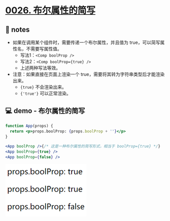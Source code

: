 # [0026. 布尔属性的简写](https://github.com/Tdahuyou/react/tree/main/0026.%20%E5%B8%83%E5%B0%94%E5%B1%9E%E6%80%A7%E7%9A%84%E7%AE%80%E5%86%99)


## 📒 notes

- 如果在调用某个组件时，需要传递一个布尔属性，并且值为 true，可以简写属性名，不需要写属性值。
  - 写法1：`<Comp boolProp />`
  - 写法2：`<Comp boolProp={true} />`
  - 上述两种写法等效。
- 注意：如果直接在页面上渲染一个 true，需要将其转为字符串类型后才能渲染出来。
  - `{true}` 不会渲染出来。
  - `{'true'}` 可以正常渲染。

## 💻 demo - 布尔属性的简写

```jsx
function App(props) {
  return <p>props.boolProp: {props.boolProp + ''}</p>
}
```

```jsx
<App boolProp />{/* 这是一种布尔属性的简写形式，相当于 boolProp={true} */}
<App boolProp={true} />
<App boolProp={false} />
```

![](md-imgs/2024-09-30-17-48-54.png)